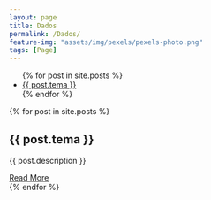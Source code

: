 ```yaml
---
layout: page
title: Dados
permalink: /Dados/
feature-img: "assets/img/pexels/pexels-photo.png"
tags: [Page]
---
```


<!-- lista de cards -->
<div class="dados">

 <div class="toc-list">
   <div class="box-list">
    <ul class="toc">
      {% for post in site.posts %}
        <li class="li-toc">
          <a class="test" href="#{{ post.title | slugify }}">{{ post.tema }}</a>
        </li>
      {% endfor %}
    </ul>
   </div>
 </div>
 <!-- cards do post -->
 <div class="container">
   {% for post in site.posts %}
     <div class="box">
       <span></span>
       <div class="content">
         <h2>{{ post.tema }}</h2>
         <p>{{ post.description }}</p>
         <a href="{{ post.url }}">Read More</a>
       </div>
     </div>
   {% endfor %}
 </div>
</div>
